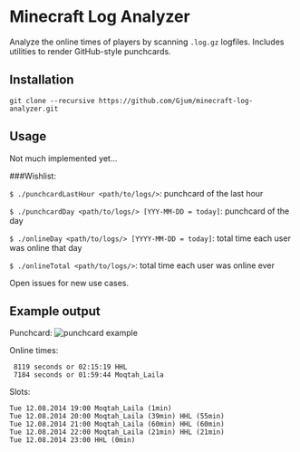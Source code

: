 Minecraft Log Analyzer
======================

Analyze the online times of players by scanning `.log.gz` logfiles.
Includes utilities to render GitHub-style punchcards.

Installation
------------

`git clone --recursive https://github.com/Gjum/minecraft-log-analyzer.git`

Usage
-----

Not much implemented yet...

###Wishlist:

`$ ./punchcardLastHour <path/to/logs/>`: punchcard of the last hour

`$ ./punchcardDay <path/to/logs/> [YYY-MM-DD = today]`: punchcard of the day

`$ ./onlineDay <path/to/logs/> [YYYY-MM-DD = today]`: total time each user was online that day

`$ ./onlineTotal <path/to/logs/>`: total time each user was online ever

Open issues for new use cases.

Example output
--------------

Punchcard:
![punchcard example](https://i.imgur.com/C6Qqvpa.png)

Online times:
```
 8119 seconds or 02:15:19 HHL
 7184 seconds or 01:59:44 Moqtah_Laila
```

Slots:
```
Tue 12.08.2014 19:00 Moqtah_Laila (1min)
Tue 12.08.2014 20:00 Moqtah_Laila (39min) HHL (55min)
Tue 12.08.2014 21:00 Moqtah_Laila (60min) HHL (60min)
Tue 12.08.2014 22:00 Moqtah_Laila (21min) HHL (21min)
Tue 12.08.2014 23:00 HHL (0min)
```

